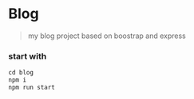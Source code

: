 # Blog
> my blog project based on boostrap and express
### start with
```js
cd blog
npm i
npm run start
```

